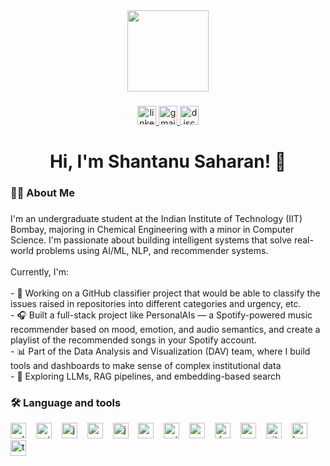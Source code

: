 <div align="center">
  <img src="https://media.giphy.com/media/qgQUggAC3Pfv687qPC/giphy.gif" style="height: 130px;" />
</div>


###

<div align="center">
  <a href="https://www.linkedin.com/in/shantanu-saharan-6a0424203/" target="_blank">
    <img src="https://img.shields.io/static/v1?message=LinkedIn&logo=linkedin&label=&color=0077B5&logoColor=white&labelColor=&style=flat" height="30" alt="linkedin logo"  />
  </a>
  <a href="https://mail.google.com/mail/?view=cm&to=23b0383@iitb.ac.in" target="_blank">
  <img src="https://img.shields.io/static/v1?message=Gmail&logo=gmail&label=&color=D14836&logoColor=white&labelColor=&style=flat" height="30" alt="gmail logo"  />
  </a>
  <a href="https://discord.com/users/1269892676363227170" target="_blank">
    <img src="https://img.shields.io/static/v1?message=Discord&logo=discord&label=&color=7289DA&logoColor=white&labelColor=&style=flat" height="30" alt="discord logo"  />
  </a>
</div>


###

<h1 align="center">Hi, I'm Shantanu Saharan! 👋</h1>

###

<h3 align="left">👩‍💻  About Me</h3>

###

<p align="left">I'm an undergraduate student at the Indian Institute of Technology (IIT) Bombay, majoring in Chemical Engineering with a minor in Computer Science. I'm passionate about building intelligent systems that solve real-world problems using AI/ML, NLP, and recommender systems.<br><br>Currently, I'm:<br><br>- 🤖 Working on a GitHub classifier project that would be able to classify the issues raised in repositories into different categories and urgency, etc.<br>- 🎧 Built a full-stack project like PersonalAIs — a Spotify-powered music recommender based on mood, emotion, and audio semantics, and create a playlist of the recommended songs in your Spotify account.<br>- 📊 Part of the Data Analysis and Visualization (DAV) team, where I build tools and dashboards to make sense of complex institutional data<br>- 🧠 Exploring LLMs, RAG pipelines, and embedding-based search</p>

###

<h3 align="left">🛠 Language and tools</h3>

<div align="left">
  <img src="https://cdn.jsdelivr.net/gh/devicons/devicon/icons/cplusplus/cplusplus-original.svg" style="height:25px;" alt="cplusplus logo" />
  <img width="8" />
  <img src="https://cdn.jsdelivr.net/gh/devicons/devicon/icons/python/python-original.svg" style="height:25px;" alt="python logo" />
  <img width="8" />
  <img src="https://cdn.jsdelivr.net/gh/devicons/devicon/icons/jupyter/jupyter-original.svg" style="height:25px;" alt="jupyter logo" />
  <img width="8" />
  <img src="https://cdn.jsdelivr.net/gh/devicons/devicon/icons/numpy/numpy-original.svg" style="height:25px;" alt="numpy logo" />
  <img width="8" />
  <img src="https://cdn.jsdelivr.net/gh/devicons/devicon/icons/java/java-original.svg" style="height:25px;" alt="java logo" />
  <img width="8" />
  <img src="https://cdn.jsdelivr.net/gh/devicons/devicon/icons/pandas/pandas-original.svg" style="height:25px;" alt="pandas logo" />
  <img width="8" />
  <img src="https://cdn.jsdelivr.net/gh/devicons/devicon/icons/pytorch/pytorch-original.svg" style="height:25px;" alt="pytorch logo" />
  <img width="8" />
  <img src="https://cdn.jsdelivr.net/gh/devicons/devicon/icons/anaconda/anaconda-original.svg" style="height:25px;" alt="anaconda logo" />
  <img width="8" />
  <img src="https://cdn.jsdelivr.net/gh/devicons/devicon/icons/docker/docker-plain-wordmark.svg" style="height:25px;" alt="docker logo" />
  <img width="8" />
  <img src="https://cdn.jsdelivr.net/gh/devicons/devicon/icons/matlab/matlab-original.svg" style="height:25px;" alt="matlab logo" />
  <img width="8" />
  <img src="https://cdn.jsdelivr.net/gh/devicons/devicon/icons/git/git-original.svg" style="height:25px;" alt="git logo" />
  <img width="8" />
  <img src="https://cdn.jsdelivr.net/gh/devicons/devicon/icons/kaggle/kaggle-original.svg" style="height:25px;" alt="kaggle logo" />
  <img width="8" />
  <img src="https://cdn.jsdelivr.net/gh/devicons/devicon/icons/tensorflow/tensorflow-original.svg" style="height:25px;" alt="tensorflow logo" />
</div>
